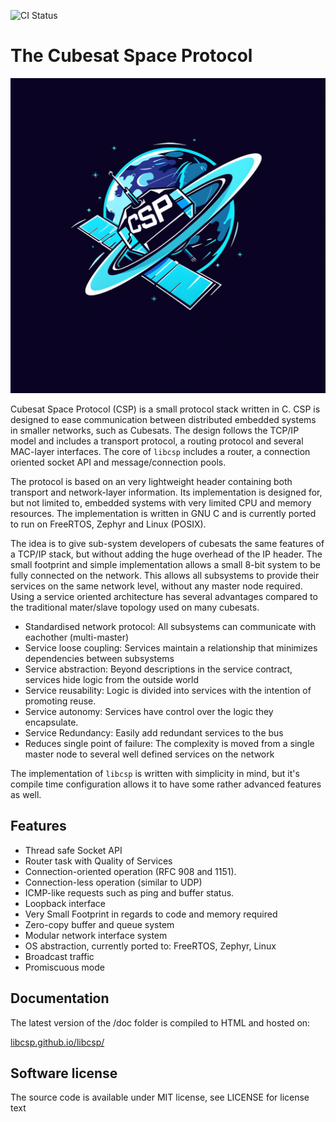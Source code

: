 ![CI Status](https://github.com/libcsp/libcsp/actions/workflows/build-test.yml/badge.svg)

# The Cubesat Space Protocol

![CSP](./doc/_images/csp.png)

Cubesat Space Protocol (CSP) is a small protocol stack written in C. CSP
is designed to ease communication between distributed embedded systems
in smaller networks, such as Cubesats. The design follows the TCP/IP
model and includes a transport protocol, a routing protocol and several
MAC-layer interfaces. The core of `libcsp`
includes a router, a connection oriented socket API and
message/connection pools.

The protocol is based on an very lightweight header containing both transport and
network-layer information. Its implementation is designed for, but not
limited to, embedded systems with very limited CPU and memory resources.
The implementation is written in GNU C and is currently ported to run on FreeRTOS, Zephyr 
and Linux (POSIX).

The idea is to give sub-system developers of cubesats the same features
of a TCP/IP stack, but without adding the huge overhead of the IP
header. The small footprint and simple implementation allows a small
8-bit system to be fully connected on the network. This allows all
subsystems to provide their services on the same network level, without
any master node required. Using a service oriented architecture has
several advantages compared to the traditional mater/slave topology used
on many cubesats.

  - Standardised network protocol: All subsystems can communicate with
    eachother (multi-master)
  - Service loose coupling: Services maintain a relationship that
    minimizes dependencies between subsystems
  - Service abstraction: Beyond descriptions in the service contract,
    services hide logic from the outside world
  - Service reusability: Logic is divided into services with the
    intention of promoting reuse.
  - Service autonomy: Services have control over the logic they
    encapsulate.
  - Service Redundancy: Easily add redundant services to the bus
  - Reduces single point of failure: The complexity is moved from a
    single master node to several well defined services on the network

The implementation of `libcsp` is written
with simplicity in mind, but it's compile time configuration allows it
to have some rather advanced features as well.

## Features

  - Thread safe Socket API
  - Router task with Quality of Services
  - Connection-oriented operation (RFC 908 and 1151).
  - Connection-less operation (similar to UDP)
  - ICMP-like requests such as ping and buffer status.
  - Loopback interface
  - Very Small Footprint in regards to code and memory required
  - Zero-copy buffer and queue system
  - Modular network interface system
  - OS abstraction, currently ported to: FreeRTOS, Zephyr, Linux
  - Broadcast traffic
  - Promiscuous mode

## Documentation

The latest version of the /doc folder is compiled to HTML and hosted on:

  [libcsp.github.io/libcsp/](https://libcsp.github.io/libcsp/)

## Software license

The source code is available under MIT license, see LICENSE for license text
